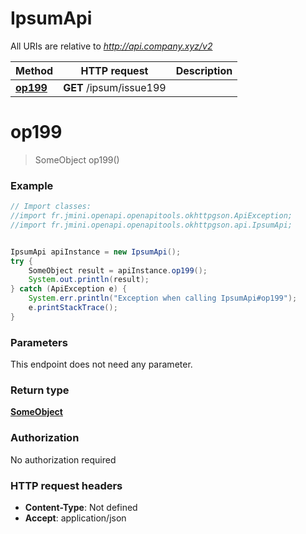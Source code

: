 # IpsumApi

All URIs are relative to *http://api.company.xyz/v2*

Method | HTTP request | Description
------------- | ------------- | -------------
[**op199**](IpsumApi.md#op199) | **GET** /ipsum/issue199 | 


<a name="op199"></a>
# **op199**
> SomeObject op199()



### Example
```java
// Import classes:
//import fr.jmini.openapi.openapitools.okhttpgson.ApiException;
//import fr.jmini.openapi.openapitools.okhttpgson.api.IpsumApi;


IpsumApi apiInstance = new IpsumApi();
try {
    SomeObject result = apiInstance.op199();
    System.out.println(result);
} catch (ApiException e) {
    System.err.println("Exception when calling IpsumApi#op199");
    e.printStackTrace();
}
```

### Parameters
This endpoint does not need any parameter.

### Return type

[**SomeObject**](SomeObject.md)

### Authorization

No authorization required

### HTTP request headers

 - **Content-Type**: Not defined
 - **Accept**: application/json

